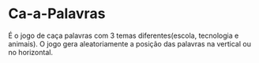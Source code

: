 # Ca-a-Palavras
É o jogo de caça palavras com 3 temas diferentes(escola, tecnologia e animais). O jogo gera aleatoriamente a posição das palavras na vertical ou no horizontal.
